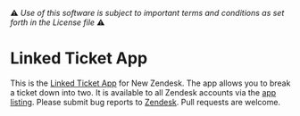 :warning: *Use of this software is subject to important terms and conditions as set forth in the License file* :warning: 

Linked Ticket App
=================

This is the [Linked Ticket App](http://www.zendesk.com/apps/linked-ticket-app) for New Zendesk. The app allows you to break a ticket down into two. It is available to all Zendesk accounts via the [app listing](http://www.zendesk.com/apps/linked-ticket-app). Please submit bug reports to [Zendesk](http://support.zendesk.com/). Pull requests are welcome.
